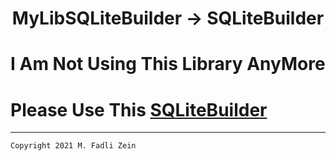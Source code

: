 <h1 align="center">
  MyLibSQLiteBuilder -> SQLiteBuilder
</h1>

# I Am Not Using This Library AnyMore

# Please Use This [SQLiteBuilder](https://github.com/gzeinnumer/SQLiteBuilder)

---

```
Copyright 2021 M. Fadli Zein
```

